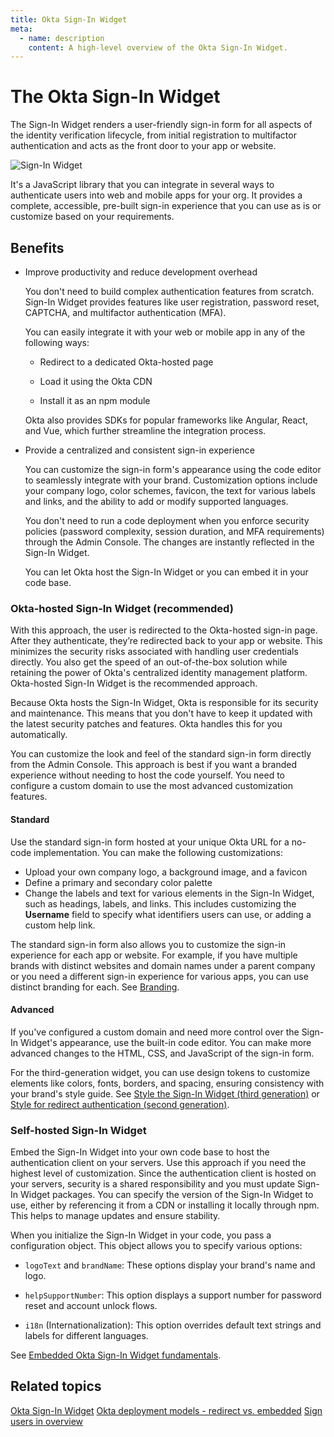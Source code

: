 ```yaml
---
title: Okta Sign-In Widget
meta:
  - name: description
    content: A high-level overview of the Okta Sign-In Widget.
---
```


# The Okta Sign-In Widget

The Sign-In Widget renders a user-friendly sign-in form for all aspects of the identity verification lifecycle, from initial registration to multifactor authentication and acts as the front door to your app or website.

 <div class="half"> 
 
 ![Sign-In Widget](/img/siw/okta-sign-in-javascript.png) 
 
 </div>

It's a JavaScript library that you can integrate in several ways to authenticate users into web and mobile apps for your org. It provides a complete, accessible, pre-built sign-in experience that you can use as is or customize based on your requirements. 

## Benefits 

* Improve productivity and reduce development overhead

   You don't need to build complex authentication features from scratch. Sign-In Widget provides features like user registration, password reset, CAPTCHA, and multifactor authentication (MFA).

   You can easily integrate it with your web or mobile app in any of the following ways:

    * Redirect to a dedicated Okta-hosted page

    * Load it using the Okta CDN

    * Install it as an npm module

    Okta also provides SDKs for popular frameworks like Angular, React, and Vue, which further streamline the integration process.

* Provide a centralized and consistent sign-in experience

   You can customize the sign-in form's appearance using the code editor to seamlessly integrate with your brand. Customization options include your company logo, color schemes, favicon, the text for various labels and links, and the ability to add or modify supported languages.  

   You don't need to run a code deployment when you enforce security policies (password complexity, session duration, and MFA requirements) through the Admin Console. The changes are instantly reflected in the Sign-In Widget. 

   You can let Okta host the Sign-In Widget or you can embed it in your code base.


### Okta-hosted Sign-In Widget (recommended) 

With this approach, the user is redirected to the Okta-hosted sign-in page. After they authenticate, they’re redirected back to your app or website. This minimizes the security risks associated with handling user credentials directly. You also get the speed of an out-of-the-box solution while retaining the power of Okta's centralized identity management platform. Okta-hosted Sign-In Widget is the recommended approach. 

Because Okta hosts the Sign-In Widget, Okta is responsible for its security and maintenance. This means that you don't have to keep it updated with the latest security patches and features. Okta handles this for you automatically.

You can customize the look and feel of the standard sign-in form directly from the Admin Console. This approach is best if you want a branded experience without needing to host the code yourself. You need to configure a custom domain to use the most advanced customization features.

#### Standard

Use the standard sign-in form hosted at your unique Okta URL for a no-code implementation. You can make the following customizations:

   * Upload your own company logo, a background image, and a favicon
   * Define a primary and secondary color palette
   * Change the labels and text for various elements in the Sign-In Widget, such as headings, labels, and links. This includes customizing the **Username** field to specify what identifiers users can use, or adding a custom help link.

The standard sign-in form also allows you to customize the sign-in experience for each app or website. For example, if you have multiple brands with distinct websites and domain names under a parent company or you need a different sign-in experience for various apps, you can use distinct branding for each. See [Branding](https://help.okta.com/oie/en-us/content/topics/settings/branding.htm).

#### Advanced
If you've configured a custom domain and need more control over the Sign-In Widget's appearance, use the built-in code editor. You can make more advanced changes to the HTML, CSS, and JavaScript of the sign-in form.

For the third-generation widget, you can use design tokens to customize elements like colors, fonts, borders, and spacing, ensuring consistency with your brand's style guide. See [Style the Sign-In Widget (third generation)](https://developer.okta.com/docs/guides/custom-widget-gen3/main/) or [Style for redirect authentication (second generation)](https://developer.okta.com/docs/guides/custom-widget/main/#style-the-okta-hosted-sign-in-widget).


### Self-hosted Sign-In Widget

Embed the Sign-In Widget into your own code base to host the authentication client on your servers. Use this approach if you need the highest level of customization. Since the authentication client is hosted on your servers, security is a shared responsibility and you must update Sign-In Widget packages. You can specify the version of the Sign-In Widget to use, either by referencing it from a CDN or installing it locally through npm. This helps to manage updates and ensure stability.

When you initialize the Sign-In Widget in your code, you pass a configuration object. This object allows you to specify various options:

* `logoText` and `brandName`: These options display your brand's name and logo.

* `helpSupportNumber`: This option displays a support number for password reset and account unlock flows.

* `i18n` (Internationalization): This option overrides default text strings and labels for different languages.

See [Embedded Okta Sign-In Widget fundamentals](https://developer.okta.com/docs/guides/embedded-siw/main/).

## Related topics

[Okta Sign-In Widget](https://github.com/okta/okta-signin-widget)
[Okta deployment models - redirect vs. embedded](https://developer.okta.com/docs/concepts/redirect-vs-embedded/)
[Sign users in overview](https://developer.okta.com/docs/guides/sign-in-overview/main/)
